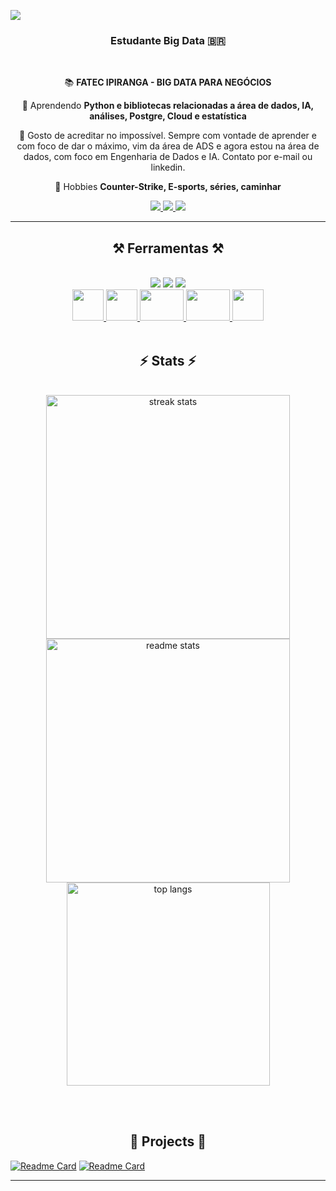 ![](https://komarev.com/ghpvc/?username=nyudji&color=green&style=flat-square&abbreviated=true)

<h3 align="center">Estudante Big Data  🇧🇷</h3>

<br/>

<div align="center">
 
 📚 **FATEC IPIRANGA - BIG DATA PARA NEGÓCIOS**
 
 🌱 Aprendendo **Python e bibliotecas relacionadas a área de dados, IA, análises, Postgre, Cloud e estatística**

💬 Gosto de acreditar no impossível. Sempre com vontade de aprender e com foco de dar o máximo, vim da área de ADS e agora estou na área de dados, com foco em Engenharia de Dados e IA. Contato por e-mail ou linkedin.

🎱 Hobbies **Counter-Strike, E-sports, séries, caminhar**

 </div>
 
<div align="center"> 
  <a href="mailto:knyudji@gmail.com">
    <img src="https://img.shields.io/badge/Gmail-333333?style=for-the-badge&logo=gmail&logoColor=red" />
  </a>
  <a href="https://www.linkedin.com/in/nyudji/" target="_blank">
    <img src="https://img.shields.io/badge/LinkedIn-0077B5?style=for-the-badge&logo=linkedin&logoColor=white" target="_blank" />
  </a>
  <a href="https://nyudji.github.io" target="_blank">
     <img src="https://img.shields.io/badge/Portfolio-FF5722?style=for-the-badge&logo=todoist&logoColor=white" target="_blank" /> <!-- sqlite, safari, google-chrome are other good icon options -->
  </a>
</div>

 <hr/>
 
<h2 align="center">⚒️ Ferramentas ⚒️</h2>
<br/>
<div align="center">
    <img src="https://skillicons.dev/icons?i=python,tensorflow,postgres,sqlite,mongodb,mysql" />
    <img src="https://skillicons.dev/icons?i=gcp,aws" />
    <img src="https://skillicons.dev/icons?i=vscode,github,git" /><br>
    <a href='https://jupyter.org/'>
    <img src="https://cdn.jsdelivr.net/gh/devicons/devicon/icons/jupyter/jupyter-original-wordmark.svg" width="50" height="50" />
    </a>
    <a href='https://pandas.pydata.org/'>
    <img src="https://pandas.pydata.org/static/img/pandas_secondary.svg" width="50" height="50" />
    </a>
    <a href='https://spark.apache.org/docs/latest/api/python/index.html'>
    <img src="https://upload.wikimedia.org/wikipedia/commons/thumb/f/f3/Apache_Spark_logo.svg/2560px-Apache_Spark_logo.svg.png" width="70" height="50" />
    </a>
    <a href='https://streamlit.io/'>
    <img src="https://streamlit.io/images/brand/streamlit-logo-secondary-colormark-darktext.png" width="70" height="50" />
    </a>
    <a href='https://neo4j.com/'>
    <img src="https://cdn.jsdelivr.net/gh/devicons/devicon/icons/neo4j/neo4j-original.svg" width="50" height="50" />
    </a>
</div>

<br/>


<h2 align="center">⚡ Stats ⚡</h2>
<br>
<div align=center>
  <img width=390 src="https://github-readme-streak-stats-salesp07.vercel.app/?user=nyudji&count_private=true&theme=dark&border_radius=15" alt="streak stats"/>
  <img width=390 src="https://github-readme-stats-salesp07.vercel.app/api?username=nyudji&count_private=true&show_icons=true&theme=dark&rank_icon=percentile&border_radius=15" alt="readme stats" />
  <br/>
  <img width=325 align="center" src="https://github-readme-stats-salesp07.vercel.app/api/top-langs/?username=nyudji&hide=HTML&langs_count=8&layout=compact&theme=dark&border_radius=1&size_weight=0.5&count_weight=0.5&exclude_repo=github-readme-stats" alt="top langs" />
</div>

<br/><br/>
<h2 align="center">🔨 Projects 🔨 </h2>

[![Readme Card](https://github-readme-stats.vercel.app/api/pin/?username=nyudji&repo=projeto_selenium&theme=dark)](https://github.com/nyudji/projeto_selenium)
[![Readme Card](https://github-readme-stats.vercel.app/api/pin/?username=nyudji&repo=nyudji.github.io&theme=dark)](https://github.com/nyudji/nyudji.github.io)

<hr/>
